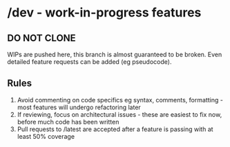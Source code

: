# /dev - work-in-progress features

## DO NOT CLONE
WIPs are pushed here, this branch is almost guaranteed to be broken.
Even detailed feature requests can be added (eg pseudocode).

## Rules
1. Avoid commenting on code specifics eg syntax, comments, formatting - most features will undergo refactoring later
2. If reviewing, focus on architectural issues - these are easiest to fix now, before much code has been written
3. Pull requests to /latest are accepted after a feature is passing with at least 50% coverage
